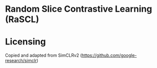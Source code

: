 # Random Slice Contrastive Learning (RaSCL)

# Licensing
Copied and adapted from SimCLRv2 (<https://github.com/google-research/simclr>)
